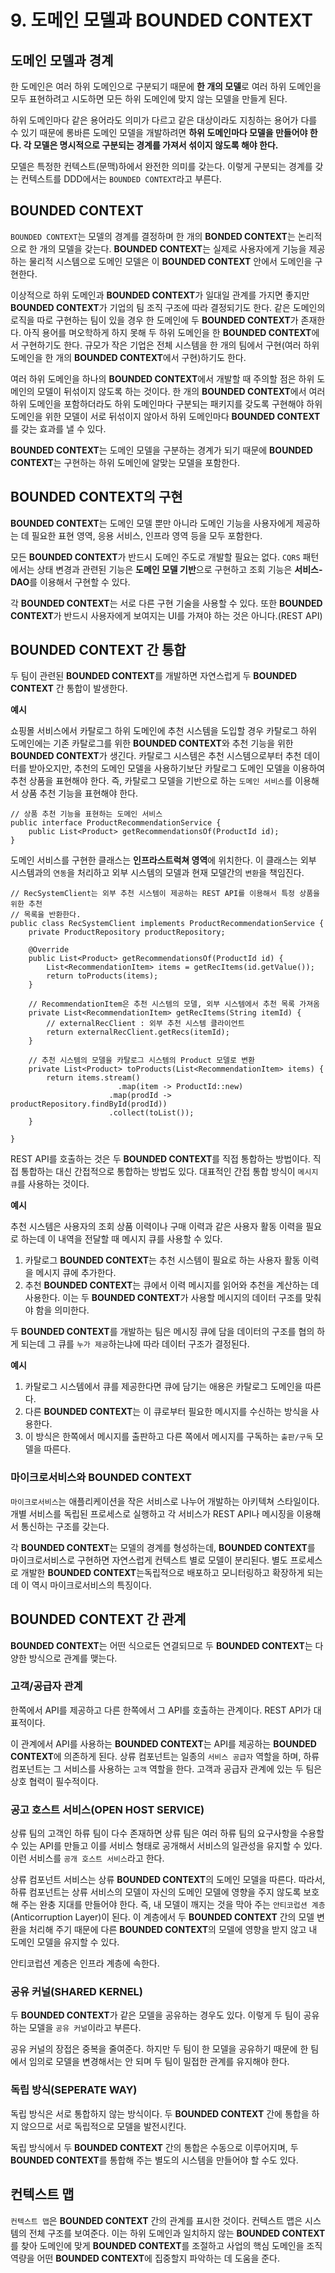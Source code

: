 # 9. 도메인 모델과 BOUNDED CONTEXT

## 도메인 모델과 경계 <a id="5643b380-4b8a-4a2a-a9a4-6bb3be99df08"></a>

한 도메인은 여러 하위 도메인으로 구분되기 때문에 **한 개의 모델**로 여러 하위 도메인을 모두 표현하려고 시도하면 모든 하위 도메인에 맞지 않는 모델을 만들게 된다.

하위 도메인마다 같은 용어라도 의미가 다르고 같은 대상이라도 지칭하는 용어가 다를 수 있기 때문에 롱바른 도메인 모델을 개발하려면 **하위 도메인마다 모델을 만들어야 한다. 각 모델은 명시적으로 구분되는 경계를 가져서 섞이지 않도록 해야 한다.**

모델은 특정한 컨텍스트\(문맥\)하에서 완전한 의미를 갖는다. 이렇게 구분되는 경계를 갖는 컨텍스트를 DDD에서는 `BOUNDED CONTEXT`라고 부른다.

## BOUNDED CONTEXT <a id="d72638d5-1f28-4131-9327-ca1c164283fc"></a>

`BOUNDED CONTEXT`는 모델의 경계를 결정하며 한 개의 **BONDED CONTEXT**는 논리적으로 한 개의 모델을 갖는다. **BOUNDED CONTEXT**는 실제로 사용자에게 기능을 제공하는 물리적 시스템으로 도메인 모델은 이 **BOUNDED CONTEXT** 안에서 도메인을 구현한다.

이상적으로 하위 도메인과 **BOUNDED CONTEXT**가 일대일 관계를 가지면 좋지만 **BOUNDED CONTEXT**가 기업의 팀 조직 구조에 따라 결정되기도 한다. 같은 도메인의 로직을 따로 구현하는 팀이 있을 경우 한 도메인에 두 **BOUNDED CONTEXT**가 존재한다. 아직 용어를 며오학하게 하지 못해 두 하위 도메인을 한 **BOUNDED CONTEXT**에서 구현하기도 한다. 규모가 작은 기업은 전체 시스템을 한 개의 팀에서 구현\(여러 하위 도메인을 한 개의 **BOUNDED CONTEXT**에서 구현\)하기도 한다.

여러 하위 도메인을 하나의 **BOUNDED CONTEXT**에서 개발할 때 주의할 점은 하위 도메인의 모델이 뒤섞이지 않도록 하는 것이다. 한 개의 **BOUNDED CONTEXT**에서 여러 하위 도메인을 포함하더라도 하위 도메인마다 구분되는 패키지를 갖도록 구현해야 하위 도메인을 위한 모델이 서로 뒤섞이지 않아서 하위 도메인마다 **BOUNDED CONTEXT**를 갖는 효과를 낼 수 있다.

**BOUNDED CONTEXT**는 도메인 모델을 구분하는 경계가 되기 때문에 **BOUNDED CONTEXT**는 구현하는 하위 도메인에 알맞는 모델을 포함한다.

## BOUNDED CONTEXT의 구현 <a id="abb9bf4b-76a1-4fa2-95cc-160a3d5be054"></a>

**BOUNDED CONTEXT**는 도메인 모델 뿐만 아니라 도메인 기능을 사용자에게 제공하는 데 필요한 표현 영역, 응용 서비스, 인프라 영역 등을 모두 포함한다.

모든 **BOUNDED CONTEXT**가 반드시 도메인 주도로 개발할 필요는 없다. `CQRS` 패턴에서는 상태 변경과 관련된 기능은 **도메인 모델 기반**으로 구현하고 조회 기능은 **서비스-DAO**를 이용해서 구현할 수 있다.

각 **BOUNDED CONTEXT**는 서로 다른 구현 기술을 사용할 수 있다. 또한 **BOUNDED CONTEXT**가 반드시 사용자에게 보여지는 UI를 가져야 하는 것은 아니다.\(REST API\)

## BOUNDED CONTEXT 간 통합 <a id="346265a0-3b8b-4b17-9c86-d2cd05ac0113"></a>

두 팀이 관련된 **BOUNDED CONTEXT**를 개발하면 자연스럽게 두 **BOUNDED CONTEXT** 간 통합이 발생한다.

**예시**

쇼핑몰 서비스에서 카탈로그 하위 도메인에 추천 시스템을 도입할 경우 카탈로그 하위 도메인에는 기존 카탈로그를 위한 **BOUNDED CONTEXT**와 추천 기능을 위한 **BOUNDED CONTEXT**가 생긴다. 카탈로그 시스템은 추천 시스템으로부터 추천 데이터를 받아오지만, 추천의 도메인 모델을 사용하기보단 카탈로그 도메인 모델을 이용하여 추천 상품을 표현해야 한다. 즉, 카탈로그 모델을 기반으로 하는 `도메인 서비스`를 이용해서 상품 추천 기능을 표현해야 한다.

```text
// 상품 추천 기능을 표현하는 도메인 서비스
public interface ProductRecommendationService {
	public List<Product> getRecommendationsOf(ProductId id);
}
```

도메인 서비스를 구현한 클래스는 **인프라스트럭쳐 영역**에 위치한다. 이 클래스는 외부 시스템과의 `연동`을 처리하고 외부 시스템의 모델과 현재 모델간의 `변환`을 책임진다.

```text
// RecSystemClient는 외부 추천 시스템이 제공하는 REST API를 이용해서 특정 상품을 위한 추천 
// 목록을 반환한다.
public class RecSystemClient implements ProductRecommendationService {
	private ProductRepository productRepository;
	
	@Override
	public List<Product> getRecommendationsOf(ProductId id) {
		List<RecommendationItem> items = getRecItems(id.getValue());
		return toProducts(items);
	}

	// RecommendationItem은 추천 시스템의 모델, 외부 시스템에서 추천 목록 가져옴
	private List<RecommendationItem> getRecItems(String itemId) {
		// externalRecClient : 외부 추천 시스템 클라이언트
		return externalRecClient.getRecs(itemId);
	}
	
	// 추천 시스템의 모델을 카탈로그 시스템의 Product 모델로 변환
	private List<Product> toProducts(List<RecommendationItem> items) {
		return items.stream()
						.map(item -> ProductId::new)
					  .map(prodId -> productRepository.findById(prodId))
					  .collect(toList());
	}

}
```

REST API를 호출하는 것은 두 **BOUNDED CONTEXT**를 직접 통합하는 방법이다. 직접 통합하는 대신 간접적으로 통합하는 방법도 있다. 대표적인 간접 통합 방식이 `메시지 큐`를 사용하는 것이다.

**예시**

추천 시스템은 사용자의 조회 상품 이력이나 구매 이력과 같은 사용자 활동 이력을 필요로 하는데 이 내역을 전달할 때 메시지 큐를 사용할 수 있다.

1. 카탈로그 **BOUNDED CONTEXT**는 추천 시스템이 필요로 하는 사용자 활동 이력을 메시지 큐에 추가한다.
2. 추천 **BOUNDED CONTEXT**는 큐에서 이력 메시지를 읽어와 추천을 계산하는 데 사용한다. 이는 두 **BOUNDED CONTEXT**가 사용할 메시지의 데이터 구조를 맞춰야 함을 의미한다.

두 **BOUNDED CONTEXT**를 개발하는 팀은 메시징 큐에 담을 데이터의 구조를 협의 하게 되는데 그 큐를 `누가 제공`하는냐에 따라 데이터 구조가 결정된다.

**예시**

1. 카탈로그 시스템에서 큐를 제공한다면 큐에 담기는 애용은 카탈로그 도메인을 따른다.
2. 다른 **BOUNDED CONTEXT**는 이 큐로부터 필요한 메시지를 수신하는 방식을 사용한다.
3. 이 방식은 한쪽에서 메시지를 출판하고 다른 쪽에서 메시지를 구독하는 `출판/구독` 모델을 따른다.

### 마이크로서비스와 BOUNDED CONTEXT <a id="acda7043-45ed-4de3-8a44-1aa5bf856f3a"></a>

`마이크로서비스`는 애플리케이션을 작은 서비스로 나누어 개발하는 아키텍쳐 스타일이다. 개별 서비스를 독립된 프로세스로 실행하고 각 서비스가 REST API나 메시징을 이용해서 통신하는 구조를 갖는다.

각 **BOUNDED CONTEXT**는 모델의 경계를 형성하는데, **BOUNDED CONTEXT**를 마이크로서비스로 구현하면 자연스럽게 컨텍스트 별로 모델이 분리된다. 별도 프로세스로 개발한 **BOUNDED CONTEXT**는독립적으로 배포하고 모니터링하고 확장하게 되는데 이 역시 마이크로서비스의 특징이다.

## BOUNDED CONTEXT 간 관계 <a id="62272a7f-6adc-4f9d-bf75-53502cb87a0c"></a>

**BOUNDED CONTEXT**는 어떤 식으로든 연결되므로 두 **BOUNDED CONTEXT**는 다양한 방식으로 관계를 맺는다.

### 고객/공급자 관계 <a id="6b7cac23-fdcd-4215-b3b6-bfd5f1f92a7d"></a>

한쪽에서 API를 제공하고 다른 한쪽에서 그 API를 호출하는 관계이다. REST API가 대표적이다.

이 관계에서 API를 사용하는 **BOUNDED CONTEXT**는 API를 제공하는 **BOUNDED CONTEXT**에 의존하게 된다. 상류 컴포넌트는 일종의 `서비스 공급자` 역할을 하며, 하류 컴포넌트는 그 서비스를 사용하는 `고객` 역할을 한다. 고객과 공급자 관계에 있는 두 팀은 상호 협력이 필수적이다.

### 공고 호스트 서비스\(OPEN HOST SERVICE\) <a id="d5f92d87-c3bf-4985-969b-f529d56f0b1c"></a>

상류 팀의 고객인 하류 팀이 다수 존재하면 상류 팀은 여러 하류 팀의 요구사항을 수용할 수 있는 API를 만들고 이를 서비스 형태로 공개해서 서비스의 일관성을 유지할 수 있다. 이런 서비스를 `공개 호스트 서비스`라고 한다.

상류 컴포넌트 서비스는 상류 **BOUNDED CONTEXT**의 도메인 모델을 따른다. 따라서, 하류 컴포넌트는 상류 서비스의 모델이 자신의 도메인 모델에 영향을 주지 않도록 보호해 주는 완충 지대를 만들어야 한다. 즉, 내 모델이 깨지는 것을 막아 주는 `안티코럽션 계층`\(Anticorruption Layer\)이 된다. 이 계층에서 두 **BOUNDED CONTEXT** 간의 모델 변환을 처리해 주기 때문에 다른 **BOUNDED CONTEXT**의 모델에 영향을 받지 않고 내 도메인 모델을 유지할 수 있다.

안티코럽션 계층은 인프라 계층에 속한다.

### 공유 커널\(SHARED KERNEL\) <a id="5e1e90f5-5e1f-4c7a-974f-668e62e0c0f8"></a>

두 **BOUNDED CONTEXT**가 같은 모델을 공유하는 경우도 있다. 이렇게 두 팀이 공유하는 모델을 `공유 커널`이라고 부른다.

공유 커널의 장접은 중복을 줄여준다. 하지만 두 팀이 한 모델을 공유하기 때문에 한 팀에서 임의로 모델을 변경해서는 안 되며 두 팀이 밀접한 관계를 유지해야 한다.

### 독립 방식\(SEPERATE WAY\) <a id="69cd7d5c-7ba7-4bb6-a69f-76289ca861ed"></a>

독립 방식은 서로 통합하지 않는 방식이다. 두 **BOUNDED CONTEXT** 간에 통합을 하지 않으므로 서로 독립적으로 모델을 발전시킨다.

독립 방식에서 두 **BOUNDED CONTEXT** 간의 통합은 수동으로 이루어지며, 두 **BOUNDED CONTEXT**를 통합해 주는 별도의 시스템을 만들어야 할 수도 있다.

## 컨텍스트 맵 <a id="df33fe26-f2fe-41da-8e2b-34584df74809"></a>

`컨텍스트 맵`은 **BOUNDED CONTEXT** 간의 관계를 표시한 것이다. 컨텍스트 맵은 시스템의 전체 구조를 보여준다. 이는 하위 도메인과 일치하지 않는 **BOUNDED CONTEXT**를 찾아 도메인에 맞게 **BOUNDED CONTEXT**를 조절하고 사업의 핵심 도메인을 조직 역량을 어떤 **BOUNDED CONTEXT**에 집중할지 파악하는 데 도움을 준다.

